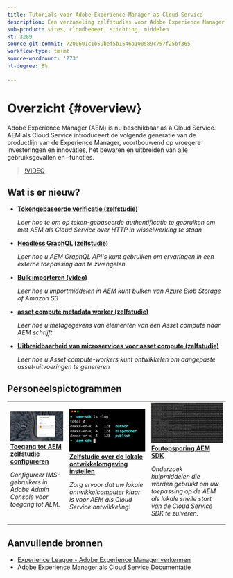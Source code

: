 ```yaml
---
title: Tutorials voor Adobe Experience Manager as Cloud Service
description: Een verzameling zelfstudies voor Adobe Experience Manager (AEM) als Cloud Service
sub-product: sites, cloudbeheer, stichting, middelen
kt: 3289
source-git-commit: 7200601c1b59bef5b1546a100589c757f25bf365
workflow-type: tm+mt
source-wordcount: '273'
ht-degree: 8%

---
```



# Overzicht {#overview}

Adobe Experience Manager (AEM) is nu beschikbaar as a Cloud Service. AEM als Cloud Service introduceert de volgende generatie van de productlijn van de Experience Manager, voortbouwend op vroegere investeringen en innovaties, het bewaren en uitbreiden van alle gebruiksgevallen en -functies.

>[!VIDEO](https://video.tv.adobe.com/v/31085/?quality=12&learn=on)

## Wat is er nieuw?

* **[Tokengebaseerde verificatie (zelfstudie)](https://experienceleague.adobe.com/docs/experience-manager-learn/getting-started-with-aem-headless/authentication/overview.html)**

   *Leer hoe te om op teken-gebaseerde authentificatie te gebruiken om met AEM als Cloud Service over HTTP in wisselwerking te staan*

* **[Headless GraphQL (zelfstudie)](https://experienceleague.adobe.com/docs/experience-manager-learn/getting-started-with-aem-headless/graphql/overview.html)**

   *Leer hoe u AEM GraphQL API&#39;s kunt gebruiken om ervaringen in een externe toepassing aan te zwengelen.*

* **[Bulk importeren (video)](./migration/bulk-import.md)**

   *Leer hoe u importmiddelen in AEM kunt bulken van Azure Blob Storage of Amazon S3*

* **[asset compute metadata worker (zelfstudie)](./asset-compute/advanced/metadata.md)**

   *Leer hoe u metagegevens van elementen van een Asset compute naar AEM schrijft*

* **[Uitbreidbaarheid van microservices voor asset compute (zelfstudie)](./asset-compute/overview.md)**

   *Leer hoe u Asset compute-workers kunt ontwikkelen om aangepaste asset-uitvoeringen te genereren*

## Personeelspictogrammen

<table>
   <td>
      <a href="./accessing/overview.md">
      <img alt="Toegang tot AEM configureren als Cloud Service" src="./assets/overview/staff-pick__accessing.png"/>
      </a>
      <div>
         <a href="./accessing/overview.md">
         <strong>Toegang tot AEM zelfstudie configureren</strong>
         </a>
      </div>
      <p>
         <em>Configureer IMS-gebruikers in Adobe Admin Console voor toegang tot AEM.</em>
      <p>
   </td>   
   <td>
      <a href="./local-development-environment/overview.md">
      <img alt="Zelfstudie over de lokale ontwikkelomgeving instellen" src="./assets/overview/staff-pick__local-development-environment-set-up.png"/>
      </a>
      <div>
         <a href="./local-development-environment/overview.md">
         <strong>Zelfstudie over de lokale ontwikkelomgeving instellen</strong>
         </a>
      </div>
      <p>
         <em>Zorg ervoor dat uw lokale ontwikkelcomputer klaar is voor AEM als Cloud Service ontwikkeling!</em>
      <p>
   </td>   
   <td>
      <a href="./debugging/aem-sdk-local-quickstart/overview.md">
      <img alt="Foutopsporing AEM de lokale QuickStart van SDK" src="./assets/overview/staff-pick__debugging.png"/>
      </a>
      <div>
         <a href="./debugging/aem-sdk-local-quickstart/overview.md">
         <strong>Foutopsporing AEM SDK</strong>
         </a>
      </div>
      <p>
         <em>Onderzoek hulpmiddelen die worden gebruikt om uw toepassing op de AEM als lokale snelle start van de Cloud Service SDK te zuiveren.</em>
      <p>
   </td>
</table>

## Aanvullende bronnen

* [Experience League - Adobe Experience Manager verkennen](https://experienceleague.adobe.com/#recommended/solutions/experience-manager)
* [Adobe Experience Manager als Cloud Service Documentatie](https://experienceleague.adobe.com/docs/experience-manager-cloud-service/landing/home.html)
